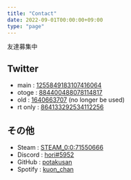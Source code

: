 ```yaml
---
title: "Contact"
date: 2022-09-01T00:00:00+09:00
type: "page"
---
```


友達募集中

## Twitter

- main : [1255849183107416064](https://twitter.com/intent/user?user_id=1255849183107416064)
- otoge : [884400488078114817](https://twitter.com/intent/user?user_id=884400488078114817)
- old : [1640663707](https://twitter.com/intent/user?user_id=1640663707) (no longer be used)
- rt only : [864133292534112256](https://twitter.com/intent/user?user_id=864133292534112256)

## その他

- Steam : [STEAM_0:0:71550666](https://steamcommunity.com/id/kuonchan)
- Discord : [hori#5952](https://discordapp.com/users/132811036527951873)
- GitHub : [potakusan](https://github.com/potakusan)
- Spotify : [kuon_chan](https://open.spotify.com/user/kuon_chan)
